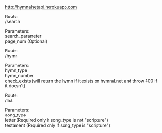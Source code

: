 http://hymnalnetapi.herokuapp.com

Route:<br/>
/search

Parameters:<br/>
search_parameter<br/>
page_num (Optional)


Route:<br/>
/hymn

Parameters:<br/>
hymn_type<br/>
hymn_number<br/>
check_exists (will return the hymn if it exists on hymnal.net and throw 400 if it doesn't)


Route:<br/>
/list

Parameters:<br/>
song_type<br/>
letter (Required only if song_type is not "scripture")<br/>
testament (Required only if song_type is "scripture")
